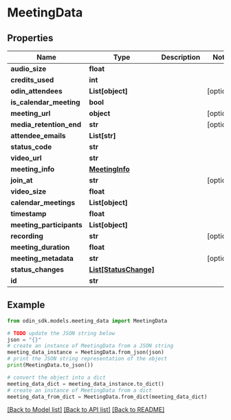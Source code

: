 # MeetingData


## Properties

Name | Type | Description | Notes
------------ | ------------- | ------------- | -------------
**audio_size** | **float** |  | 
**credits_used** | **int** |  | 
**odin_attendees** | **List[object]** |  | [optional] 
**is_calendar_meeting** | **bool** |  | 
**meeting_url** | **object** |  | [optional] 
**media_retention_end** | **str** |  | [optional] 
**attendee_emails** | **List[str]** |  | 
**status_code** | **str** |  | 
**video_url** | **str** |  | 
**meeting_info** | [**MeetingInfo**](MeetingInfo.md) |  | 
**join_at** | **str** |  | [optional] 
**video_size** | **float** |  | 
**calendar_meetings** | **List[object]** |  | 
**timestamp** | **float** |  | 
**meeting_participants** | **List[object]** |  | 
**recording** | **str** |  | [optional] 
**meeting_duration** | **float** |  | 
**meeting_metadata** | **str** |  | [optional] 
**status_changes** | [**List[StatusChange]**](StatusChange.md) |  | 
**id** | **str** |  | 

## Example

```python
from odin_sdk.models.meeting_data import MeetingData

# TODO update the JSON string below
json = "{}"
# create an instance of MeetingData from a JSON string
meeting_data_instance = MeetingData.from_json(json)
# print the JSON string representation of the object
print(MeetingData.to_json())

# convert the object into a dict
meeting_data_dict = meeting_data_instance.to_dict()
# create an instance of MeetingData from a dict
meeting_data_from_dict = MeetingData.from_dict(meeting_data_dict)
```
[[Back to Model list]](../README.md#documentation-for-models) [[Back to API list]](../README.md#documentation-for-api-endpoints) [[Back to README]](../README.md)


